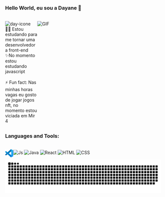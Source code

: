 ### Hello World, eu sou a Dayane 👋
</br>
<img align="left" width="90" alt="day-icone" src="https://share-cdn.picrew.me/shareImg/org/202109/338224_YducnK9J.png">
<img align="right" alt="GIF" src="https://onervakorhonen.files.wordpress.com/2019/05/kissa2.gif" width="400" height="300" />

  👩‍💻 Estou estudando para me tornar uma desenvolvedora front-end</br>
  ✨No momento estou estudando javascript</br></br>
  ⚡ Fun fact: Nas minhas horas vagas eu gosto de jogar jogos nft, no momento estou viciada em Mir 4</br>
##  
### Languages and Tools:
<div style="display: inline_block"><br>
  
  <img align="left" alt="Visual Studio Code" width="26px" src="https://raw.githubusercontent.com/github/explore/80688e429a7d4ef2fca1e82350fe8e3517d3494d/topics/visual-studio-code/visual-studio-code.png" />
  <img align="center" alt="Js" width="90" src="https://img.shields.io/badge/JavaScript-F7DF1E?style=for-the-badge&logo=javascript&logoColor=black">
  <img align="center" alt="Java"  height ="20" width="90" src="https://img.shields.io/badge/Java-ED8B00?style=for-the-badge&logo=java&logoColor=white">
  <img align="center" alt="React" height ="20" width="90" src="https://img.shields.io/badge/React-20232A?style=for-the-badge&logo=react&logoColor=61DAFB">
  <img align="center" alt="HTML"  height ="20" width="90" src="https://img.shields.io/badge/HTML5-E34F26?style=for-the-badge&logo=html5&logoColor=white">
  <img align="center" alt="CSS"  height ="20" width="90" src="https://img.shields.io/badge/CSS3-1572B6?style=for-the-badge&logo=css3&logoColor=white"> 
</div>

![Snake animation](https://github.com/dayanesamoraes/dayanesamoraes/blob/output/github-contribution-grid-snake.svg)
